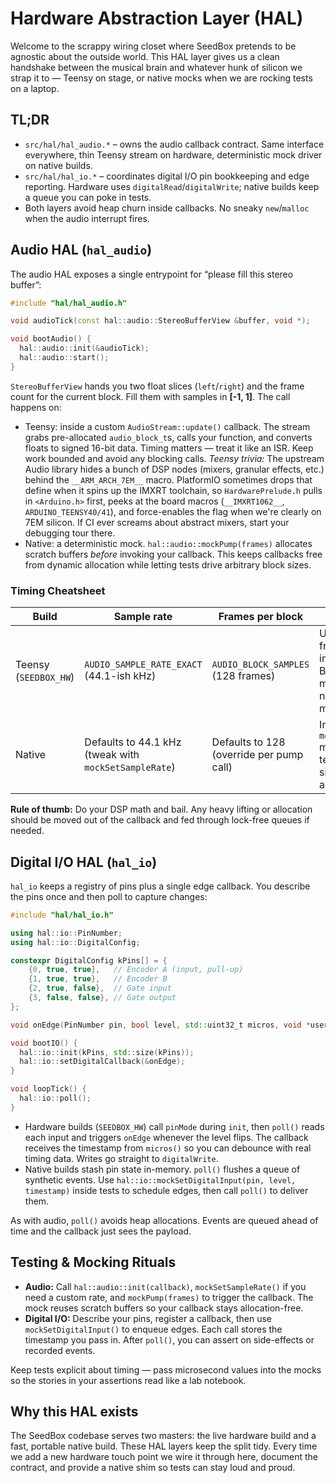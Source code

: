 # Hardware Abstraction Layer (HAL)

Welcome to the scrappy wiring closet where SeedBox pretends to be agnostic about the
outside world. This HAL layer gives us a clean handshake between the musical brain and
whatever hunk of silicon we strap it to — Teensy on stage, or native mocks when we are
rocking tests on a laptop.

## TL;DR

* `src/hal/hal_audio.*` – owns the audio callback contract. Same interface everywhere,
  thin Teensy stream on hardware, deterministic mock driver on native builds.
* `src/hal/hal_io.*` – coordinates digital I/O pin bookkeeping and edge reporting.
  Hardware uses `digitalRead`/`digitalWrite`; native builds keep a queue you can poke in
  tests.
* Both layers avoid heap churn inside callbacks. No sneaky `new`/`malloc` when the audio
  interrupt fires.

## Audio HAL (`hal_audio`)

The audio HAL exposes a single entrypoint for “please fill this stereo buffer”:

```cpp
#include "hal/hal_audio.h"

void audioTick(const hal::audio::StereoBufferView &buffer, void *);

void bootAudio() {
  hal::audio::init(&audioTick);
  hal::audio::start();
}
```

`StereoBufferView` hands you two float slices (`left`/`right`) and the frame count for the
current block. Fill them with samples in **[-1, 1]**. The call happens on:

* Teensy: inside a custom `AudioStream::update()` callback. The stream grabs pre-allocated
  `audio_block_t`s, calls your function, and converts floats to signed 16-bit data. Timing
  matters — treat it like an ISR. Keep work bounded and avoid any blocking calls.
*Teensy trivia:* The upstream Audio library hides a bunch of DSP nodes (mixers,
  granular effects, etc.) behind the `__ARM_ARCH_7EM__` macro. PlatformIO sometimes drops
  that define when it spins up the IMXRT toolchain, so `HardwarePrelude.h` pulls in
  `<Arduino.h>` first, peeks at the board macros (`__IMXRT1062__`, `ARDUINO_TEENSY40/41`), and
  force-enables the flag when we're clearly on 7EM silicon. If CI ever screams about
  abstract mixers, start your debugging tour there.
* Native: a deterministic mock. `hal::audio::mockPump(frames)` allocates scratch buffers
  *before* invoking your callback. This keeps callbacks free from dynamic allocation while
  letting tests drive arbitrary block sizes.

### Timing Cheatsheet

| Build        | Sample rate             | Frames per block                           | Notes |
| ------------ | ----------------------- | ------------------------------------------ | ----- |
| Teensy (`SEEDBOX_HW`) | `AUDIO_SAMPLE_RATE_EXACT` (44.1-ish kHz) | `AUDIO_BLOCK_SAMPLES` (128 frames) | Update fires from the audio interrupt. Budget microseconds, not milliseconds. |
| Native       | Defaults to 44.1 kHz (tweak with `mockSetSampleRate`) | Defaults to 128 (override per pump call) | Invoke `mockPump` manually in tests to simulate time advancing. |

**Rule of thumb:** Do your DSP math and bail. Any heavy lifting or allocation should be
moved out of the callback and fed through lock-free queues if needed.

## Digital I/O HAL (`hal_io`)

`hal_io` keeps a registry of pins plus a single edge callback. You describe the pins once
and then poll to capture changes:

```cpp
#include "hal/hal_io.h"

using hal::io::PinNumber;
using hal::io::DigitalConfig;

constexpr DigitalConfig kPins[] = {
    {0, true, true},   // Encoder A (input, pull-up)
    {1, true, true},   // Encoder B
    {2, true, false},  // Gate input
    {3, false, false}, // Gate output
};

void onEdge(PinNumber pin, bool level, std::uint32_t micros, void *user_data);

void bootIO() {
  hal::io::init(kPins, std::size(kPins));
  hal::io::setDigitalCallback(&onEdge);
}

void loopTick() {
  hal::io::poll();
}
```

* Hardware builds (`SEEDBOX_HW`) call `pinMode` during `init`, then `poll()` reads each
  input and triggers `onEdge` whenever the level flips. The callback receives the
  timestamp from `micros()` so you can debounce with real timing data. Writes go straight
  to `digitalWrite`.
* Native builds stash pin state in-memory. `poll()` flushes a queue of synthetic events.
  Use `hal::io::mockSetDigitalInput(pin, level, timestamp)` inside tests to schedule
  edges, then call `poll()` to deliver them.

As with audio, `poll()` avoids heap allocations. Events are queued ahead of time and the
callback just sees the payload.

## Testing & Mocking Rituals

* **Audio:** Call `hal::audio::init(callback)`, `mockSetSampleRate()` if you need a custom
  rate, and `mockPump(frames)` to trigger the callback. The mock reuses scratch buffers so
  your callback stays allocation-free.
* **Digital I/O:** Describe your pins, register a callback, then use
  `mockSetDigitalInput()` to enqueue edges. Each call stores the timestamp you pass in.
  After `poll()`, you can assert on side-effects or recorded events.

Keep tests explicit about timing — pass microsecond values into the mocks so the stories
in your assertions read like a lab notebook.

## Why this HAL exists

The SeedBox codebase serves two masters: the live hardware build and a fast, portable
native build. These HAL layers keep the split tidy. Every time we add a new hardware touch
point we wire it through here, document the contract, and provide a native shim so tests
can stay loud and proud.

